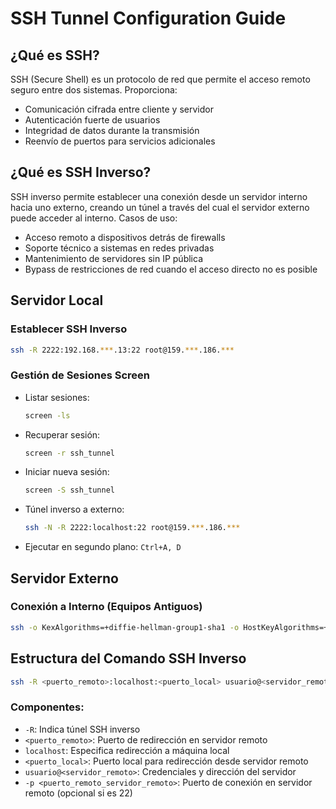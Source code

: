 # SSH Tunnel Configuration Guide

## ¿Qué es SSH?

SSH (Secure Shell) es un protocolo de red que permite el acceso remoto seguro entre dos sistemas. Proporciona:

- Comunicación cifrada entre cliente y servidor
- Autenticación fuerte de usuarios
- Integridad de datos durante la transmisión
- Reenvío de puertos para servicios adicionales

## ¿Qué es SSH Inverso?

SSH inverso permite establecer una conexión desde un servidor interno hacia uno externo, creando un túnel a través del cual el servidor externo puede acceder al interno. Casos de uso:

- Acceso remoto a dispositivos detrás de firewalls
- Soporte técnico a sistemas en redes privadas
- Mantenimiento de servidores sin IP pública
- Bypass de restricciones de red cuando el acceso directo no es posible

## Servidor Local

### Establecer SSH Inverso

```bash
ssh -R 2222:192.168.***.13:22 root@159.***.186.***
```

### Gestión de Sesiones Screen

- Listar sesiones:
  ```bash
  screen -ls
  ```
- Recuperar sesión:
  ```bash
  screen -r ssh_tunnel
  ```
- Iniciar nueva sesión:
  ```bash
  screen -S ssh_tunnel
  ```
- Túnel inverso a externo:
  ```bash
  ssh -N -R 2222:localhost:22 root@159.***.186.***
  ```
- Ejecutar en segundo plano: `Ctrl+A, D`

## Servidor Externo

### Conexión a Interno (Equipos Antiguos)

```bash
ssh -o KexAlgorithms=+diffie-hellman-group1-sha1 -o HostKeyAlgorithms=+ssh-rsa -p 2222 root@localhost
```

## Estructura del Comando SSH Inverso

```bash
ssh -R <puerto_remoto>:localhost:<puerto_local> usuario@<servidor_remoto> -p <puerto_remoto_servidor_remoto>
```

### Componentes:

- `-R`: Indica túnel SSH inverso
- `<puerto_remoto>`: Puerto de redirección en servidor remoto
- `localhost`: Especifica redirección a máquina local
- `<puerto_local>`: Puerto local para redirección desde servidor remoto
- `usuario@<servidor_remoto>`: Credenciales y dirección del servidor
- `-p <puerto_remoto_servidor_remoto>`: Puerto de conexión en servidor remoto (opcional si es 22)
